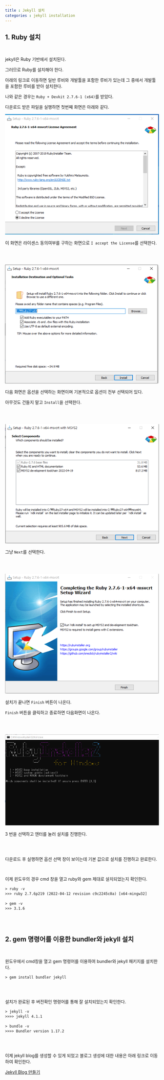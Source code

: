 ```yaml
---
title : Jekyll 설치 
categories : jekyll installation
--- 
```


## 1. Ruby 설치

<br>

jekyll은 Ruby 기반에서 설치된다. 

그러므로 Ruby를 설치해야 한다.

아래의 링크로 이동하면 일반 루비와 개발툴을 포함한 루비가 있는데 그 중에서 개발툴을 포함한 루비를 받아 설치한다. 

나와 같은 경우는 `Ruby + Devkit 2.7.6-1 (x64)`를 받았다.

다운로드 받은 파일을 실행하면 첫번째 화면은 아래와 같다. 


![라이센스 동의화면](/assets/images/jekyll-blog/jekyll-blog-installation/1.png)

이 화면은 라이센스 동의여부를 구하는 화면으로 `I accept the License`를 선택한다.

<br>
<br>

![옵션 선택 화면](/assets/images/jekyll-blog/jekyll-blog-installation/2.png)

다음 화면은 옵션을 선택하는 화면이며 기본적으로 옵션이 전부 선택되어 있다.

아무것도 건들지 말고 `Install`을 선택한다.

<br>
<br>

![옵션 선택 화면](/assets/images/jekyll-blog/jekyll-blog-installation/3.png)

그냥 `Next`를 선택한다.

<br>
<br>

![마지막 설치 화면](/assets/images/jekyll-blog/jekyll-blog-installation/4.png)

설치가 끝나면 `Finish` 버튼이 나온다.

`Finish` 버튼을 클릭하고 종료하면 다음화면이 나온다.

<br>
<br>

![추가 설치 화면](/assets/images/jekyll-blog/jekyll-blog-installation/5.png)

3 번을 선택하고 엔터를 눌러 설치를 진행한다.

<br>
<br>

다운로드 후 실행하면 옵션 선택 창이 보이는데 기본 값으로 설치를 진행하고 완료한다.

<br>

이제 윈도우의 경우 cmd 창을 열고 ruby와 gem 제대로 설치되었는지 확인한다.

```
> ruby -v
>>> ruby 2.7.6p219 (2022-04-12 revision c9c2245c0a) [x64-mingw32]

> gem -v
>>> 3.1.6
```

<br>
<br>

## 2. gem 명령어를 이용한 bundler와 jekyll 설치

<br>

윈도우에서 cmd창을 열고 gem 명령어를 이용하여 bundler와 jekyll 패키지를 설치한다. 

~~~
> gem install bundler jekyll
~~~

<br>
<br>

설치가 완료된 후 버전확인 명령어를 통해 잘 설치되었는지 확인한다. 

~~~
> jekyll -v
>>>> jekyll 4.1.1

> bundle -v 
>>>> Bundler version 1.17.2
~~~

<br>
<br>
 
이제 jekyll blog를 생성할 수 있게 되었고 블로그 생성에 대한 내용은 아래 링크로 이동하여 확인한다.

[Jekyll Blog 만들기](/jekyll/blog/creating-jekyll-blog/)

























